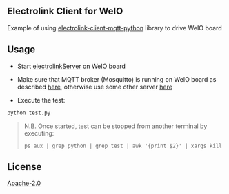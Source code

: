 ## Electrolink Client for WeIO
Example of using [electrolink-client-mqtt-python](https://github.com/projectiota/electrolink-client-mqtt-python) library
to drive WeIO board

## Usage

- Start [electrolinkServer](https://github.com/nodesign/weio/blob/next/examples/webService/electrolinkServer/main.py) on
WeIO board

- Make sure that MQTT broker (Mosquitto) is running on WeIO board as described
[here](https://github.com/nodesign/weio/wiki/MQTT#mqtt-broker---mosquitto), otherwise use some other server
[here](https://github.com/projectiota/electrolink-client-weio/blob/94e076e4397b954b375e01217fd70ab6dd4cdba5/test.py#L4)

- Execute the test:
```bash
python test.py
```
> N.B. Once started, test can be stopped from another terminal by executing:
> 
> `ps aux | grep python | grep test | awk '{print $2}' | xargs kill`

## License
[Apache-2.0](LICENSE)
